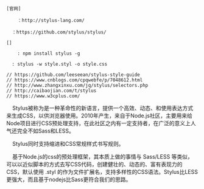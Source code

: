 ```
[官网]

	：http://stylus-lang.com/
  
  ：https://github.com/stylus/stylus/

[]

	: npm install stylus -g
  
  : stylus -w style.styl -o style.css

// https://github.com/leeseean/stylus-style-guide
// https://www.cnblogs.com/cpqwebfe/p/7048612.html
// http://www.zhangxinxu.com/jq/stylus/selectors.php
// http://caibaojian.com/t/stylus
// https://www.w3cplus.com/
```

     Stylus被称为是一种革命性的新语言，提供一个高效、动态、和使用表达方式来生成CSS，以供浏览器使用。2010年产生，来自于Node.js社区，主要用来给Node项目进行CSS预处理支持，在此社区之内有一定支持者，在广泛的意义上人气还完全不如Sass和LESS。

    Stylus同时支持缩进和CSS常规样式书写规则。

    基于Node.js的css的预处理框架，其本质上做的事情与 Sass/LESS 等类似， 可以以近似脚本的方式去写CSS代码，创建健壮的、动态的、富有表现力的CSS，默认使用 .styl 的作为文件扩展名，支持多样性的CSS语法。Stylus比LESS更强大，而且基于nodejs比Sass更符合我们的思路。
